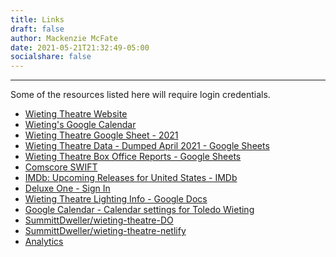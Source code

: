 ```yaml
---
title: Links
draft: false
author: Mackenzie McFate
date: 2021-05-21T21:32:49-05:00
socialshare: false
---
```

<!--
weight: 90
menu:
  main:
    identifier: prices
    pre: dollar-sign
    weight: 200
-->

<hr/>

Some of the resources listed here will require login credentials.

  - [Wieting Theatre Website](https://wieting.tamatoledo.com/)
  - [Wieting's Google Calendar](https://calendar.google.com/calendar/u/4?cid=dG9sZWRvd2lldGluZ0BnbWFpbC5jb20)
  - [Wieting Theatre Google Sheet - 2021](https://docs.google.com/spreadsheets/d/1zT7c8g8cyWi2FrkIN7AEXAuriLh_LQOocpuEa6MqYjk/edit#gid=2146429625)
  - [Wieting Theatre Data - Dumped April 2021 - Google Sheets](https://docs.google.com/spreadsheets/d/1DHU4wAsfKDPJL6hZYG_mz6Kk-yTkvLyoVnC7fL9Dbwo/edit#gid=968279106)
  - [Wieting Theatre Box Office Reports - Google Sheets](https://docs.google.com/spreadsheets/d/1aHpNvM7ygN1_cqSb7PRFWEZFk-0t1V_ONXW-O-1ci4o/edit#gid=0)
  - [Comscore SWIFT](https://swift.comscore.com/?redirect_to=%2Fhome)
  - [IMDb: Upcoming Releases for United States - IMDb](https://www.imdb.com/calendar/?ref_=nv_mv_cal)
  - [Deluxe One - Sign In](https://login.bydeluxe.com/)
  - [Wieting Theatre Lighting Info - Google Docs](https://docs.google.com/document/d/1x5MBq82-BwqoVCwlm0UYcMhl2K7jn6Oz81SUxUrpIVg/edit)
  - [Google Calendar - Calendar settings for Toledo Wieting](https://calendar.google.com/calendar/u/4/r/settings/calendar/dG9sZWRvd2lldGluZ0BnbWFpbC5jb20)
  - [SummittDweller/wieting-theatre-DO](https://github.com/SummittDweller/wieting-theatre-DO)
  - [SummittDweller/wieting-theatre-netlify](https://github.com/SummittDweller/wieting-theatre-netlify)
  - [Analytics](https://analytics.google.com/analytics/web/?authuser=4#/report-home/a194668720w269095608p241191842)
  

